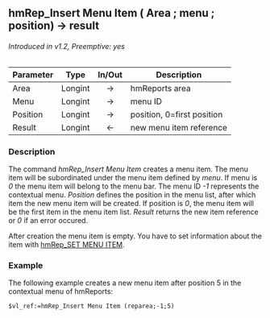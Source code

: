 ## hmRep_Insert Menu Item ( Area ; menu ; position) → result
###### Introduced in v1.2, Preemptive: yes

|Parameter|Type|In/Out|Description
|---|---|:---:|---
|Area|Longint|→|hmReports area
|Menu|Longint|→|menu ID
|Position|Longint|→|position, 0=first position
|Result|Longint|←|new menu item reference

### Description
The command *hmRep_Insert Menu Item* creates a menu item. The menu item will be subordinated under the menu item defined by *menu*. If menu is *0* the menu item will belong to the menu bar. The menu ID *-1* represents the contextual menu.
*Position* defines the position in the menu list, after which item the new menu item will be created. If position is *0*, the menu item will be the first item in the menu item list.
*Result* returns the new item reference or *0* if an error occured.

After creation the menu item is empty. You have to set information about the item with [hmRep_SET MENU ITEM](hmRep_SetMenuItem.md).

### Example
The following example creates a new menu item after position 5 in the contextual menu of hmReports:

```4d
$vl_ref:=hmRep_Insert Menu Item (reparea;-1;5)
```

